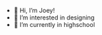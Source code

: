 - 👋 Hi, I’m Joey!
- 👀 I’m interested in designing
- 🌱 I’m currently in highschool

<!---
joeycjy546/joeycjy546 is a ✨ special ✨ repository because its `README.md` (this file) appears on your GitHub profile.
You can click the Preview link to take a look at your changes.
--->
